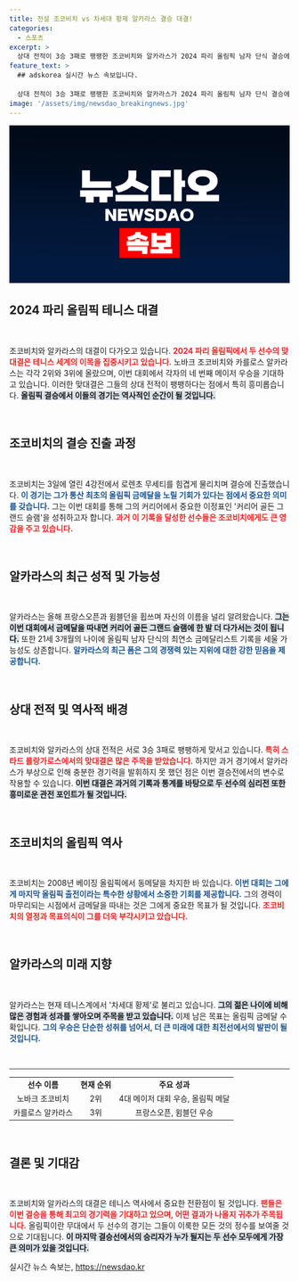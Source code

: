 ```yaml
---
title: 전설 조코비치 vs 차세대 황제 알카라스 결승 대결!
categories:
  - 스포츠
excerpt: >
  상대 전적이 3승 3패로 팽팽한 조코비치와 알카라스가 2024 파리 올림픽 남자 단식 결승에서 맞붙습니다! 조코비치, 올림픽 첫 금메달과 커리어 골든 그랜드 슬램에 도전하고, 알카라스는 최연소 금메달을狙! 4일 오후 7시, 역사적인 대결이 펼쳐집니다!
feature_text: >
  ## adskorea 실시간 뉴스 속보입니다.

  상대 전적이 3승 3패로 팽팽한 조코비치와 알카라스가 2024 파리 올림픽 남자 단식 결승에서 맞붙습니다! 조코비치, 올림픽 첫 금메달과 커리어 골든 그랜드 슬램에 도전하고, 알카라스는 최연소 금메달을狙! 4일 오후 7시, 역사적인 대결이 펼쳐집니다!
image: '/assets/img/newsdao_breakingnews.jpg'
---
```


<p><img src="/assets/img/newsdao_breakingnews.jpg" alt="adskorea 속보" /></p>

<h2 data-ke-size="size26">2024 파리 올림픽 테니스 대결</h2>

<p data-ke-size="size16">&nbsp;</p>

<p>조코비치와 알카라스의 대결이 다가오고 있습니다. <b><span style="color: #ee2323;">2024 파리 올림픽에서 두 선수의 맞대결은 테니스 세계의 이목을 집중시키고 있습니다.</span></b> 노바크 조코비치와 카를로스 알카라스는 각각 2위와 3위에 올랐으며, 이번 대회에서 각자의 네 번째 메이저 우승을 기대하고 있습니다. 이러한 맞대결은 그들의 상대 전적이 팽팽하다는 점에서 특히 흥미롭습니다. <b><span style="background-color: #21538527;">올림픽 결승에서 이들의 경기는 역사적인 순간이 될 것입니다.</span></b></p>

<p data-ke-size="size16">&nbsp;</p>

<h2 data-ke-size="size26">조코비치의 결승 진출 과정</h2>

<p data-ke-size="size16">&nbsp;</p>

<p>조코비치는 3일에 열린 4강전에서 로렌초 무세티를 힘겹게 물리치며 결승에 진출했습니다. <b><span style="color: #1a5490;">이 경기는 그가 통산 최초의 올림픽 금메달을 노릴 기회가 있다는 점에서 중요한 의미를 갖습니다.</span></b> 그는 이번 대회를 통해 그의 커리어에서 중요한 이정표인 '커리어 골든 그랜드 슬램'을 성취하고자 합니다. <b><span style="color: #ee2323;">과거 이 기록을 달성한 선수들은 조코비치에게도 큰 영감을 주고 있습니다.</span></b></p>

<p data-ke-size="size16">&nbsp;</p>

<h2 data-ke-size="size26">알카라스의 최근 성적 및 가능성</h2>

<p data-ke-size="size16">&nbsp;</p>

<p>알카라스는 올해 프랑스오픈과 윔블던을 휩쓰며 자신의 이름을 널리 알려왔습니다. <b><span style="background-color: #21538527;">그는 이번 대회에서 금메달을 따내면 커리어 골든 그랜드 슬램에 한 발 더 다가서는 것이 됩니다.</span></b> 또한 21세 3개월의 나이에 올림픽 남자 단식의 최연소 금메달리스트 기록을 세울 가능성도 상존합니다. <b><span style="color: #1a5490;">알카라스의 최근 폼은 그의 경쟁력 있는 지위에 대한 강한 믿음을 제공합니다.</span></b></p>

<p data-ke-size="size16">&nbsp;</p>

<h2 data-ke-size="size26">상대 전적 및 역사적 배경</h2>

<p data-ke-size="size16">&nbsp;</p>

<p>조코비치와 알카라스의 상대 전적은 서로 3승 3패로 팽팽하게 맞서고 있습니다. <b><span style="color: #ee2323;">특히 스타드 롤랑가로스에서의 맞대결은 많은 주목을 받았습니다.</span></b> 하지만 과거 경기에서 알카라스가 부상으로 인해 충분한 경기력을 발휘하지 못 했던 점은 이번 결승전에서의 변수로 작용할 수 있습니다. <b><span style="background-color: #21538527;">이번 대결은 과거의 기록과 통계를 바탕으로 두 선수의 심리전 또한 흥미로운 관전 포인트가 될 것입니다.</span></b></p>

<p data-ke-size="size16">&nbsp;</p>

<h2 data-ke-size="size26">조코비치의 올림픽 역사</h2>

<p data-ke-size="size16">&nbsp;</p>

<p>조코비치는 2008년 베이징 올림픽에서 동메달을 차지한 바 있습니다. <b><span style="color: #1a5490;">이번 대회는 그에게 마지막 올림픽 출전이라는 특수한 상황에서 소중한 기회를 제공합니다.</span></b> 그의 경력이 마무리되는 시점에서 금메달을 따내는 것은 그에게 중요한 목표가 될 것입니다. <b><span style="color: #ee2323;">조코비치의 열정과 목표의식이 그를 더욱 부각시키고 있습니다.</span></b></p>

<p data-ke-size="size16">&nbsp;</p>

<h2 data-ke-size="size26">알카라스의 미래 지향</h2>

<p data-ke-size="size16">&nbsp;</p>

<p>알카라스는 현재 테니스계에서 '차세대 황제'로 불리고 있습니다. <b><span style="background-color: #21538527;">그의 젊은 나이에 비해 많은 경험과 성과를 쌓아오며 주목을 받고 있습니다.</span></b> 이제 남은 목표는 올림픽 금메달 수확입니다. <b><span style="color: #1a5490;">그의 우승은 단순한 성취를 넘어서, 더 큰 미래에 대한 최전선에서의 발판이 될 것입니다.</span></b></p>

<p data-ke-size="size16">&nbsp;</p>

<hr style="height: 1px; border: none; background-color: #333;">

<table style="width: 100%; border-collapse: collapse;">
    <tr>
        <td style="text-align: center; height: 17px;"><b>선수 이름</b></td>
        <td style="text-align: center; height: 17px;"><b>현재 순위</b></td>
        <td style="text-align: center; height: 17px;"><b>주요 성과</b></td>
    </tr>
    <tr>
        <td style="text-align: center; height: 17px;">노바크 조코비치</td>
        <td style="text-align: center; height: 17px;">2위</td>
        <td style="text-align: center; height: 17px;">4대 메이저 대회 우승, 올림픽 메달</td>
    </tr>
    <tr>
        <td style="text-align: center; height: 17px;">카를로스 알카라스</td>
        <td style="text-align: center; height: 17px;">3위</td>
        <td style="text-align: center; height: 17px;">프랑스오픈, 윔블던 우승</td>
    </tr>
</table>

<p data-ke-size="size16">&nbsp;</p>

<h2 data-ke-size="size26">결론 및 기대감</h2>

<p data-ke-size="size16">&nbsp;</p>

<p>조코비치와 알카라스의 대결은 테니스 역사에서 중요한 전환점이 될 것입니다. <b><span style="color: #ee2323;">팬들은 이번 결승을 통해 최고의 경기력을 기대하고 있으며, 어떤 결과가 나올지 귀추가 주목됩니다.</span></b> 올림픽이란 무대에서 두 선수의 경기는 그들이 이룩한 모든 것의 정수를 보여줄 것으로 기대됩니다. <b><span style="background-color: #21538527;">이 마지막 결승선에서의 승리자가 누가 될지는 두 선수 모두에게 가장 큰 의미가 있을 것입니다.</span></b></p>
실시간 뉴스 속보는, <a href="https://newsdao.kr" rel="dofollow">https://newsdao.kr</a>


